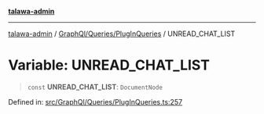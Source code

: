 [**talawa-admin**](../../../../README.md)

***

[talawa-admin](../../../../README.md) / [GraphQl/Queries/PlugInQueries](../README.md) / UNREAD\_CHAT\_LIST

# Variable: UNREAD\_CHAT\_LIST

> `const` **UNREAD\_CHAT\_LIST**: `DocumentNode`

Defined in: [src/GraphQl/Queries/PlugInQueries.ts:257](https://github.com/gautam-divyanshu/talawa-admin/blob/cfee07d9592eee1569f258baf49181c393e48f1b/src/GraphQl/Queries/PlugInQueries.ts#L257)
